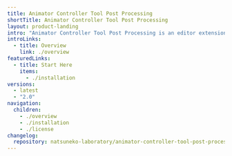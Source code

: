 ```yaml
---
title: Animator Controller Tool Post Processing
shortTitle: Animator Controller Tool Post Processing
layout: product-landing
intro: "Animator Controller Tool Post Processing is an editor extension for Unity to improve default behavior of Animator Controller Tool."
introLinks:
  - title: Overview
    link: ./overview
featuredLinks:
  - title: Start Here
    items:
      - ./installation
versions:
  - latest
  - "2.0"
navigation:
  children:
    - ./overview
    - ./installation
    - ./license
changelog:
  repository: natsuneko-laboratory/animator-controller-tool-post-processing
---
```

